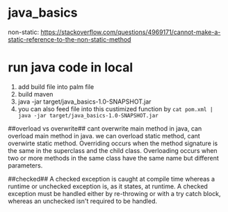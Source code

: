 # java_basics
non-static:
https://stackoverflow.com/questions/4969171/cannot-make-a-static-reference-to-the-non-static-method
# run java code in local #
1. add build file into palm file 
2. build maven 
3.  java -jar target/java_basics-1.0-SNAPSHOT.jar
4. you can also feed file into this custimized function by `cat pom.xml | java -jar target/java_basics-1.0-SNAPSHOT.jar`

##overload vs overwrite##
cant overwrite main method in java, can overload main method in java. 
we can overload static method, cant overwirte static method. 
Overriding occurs when the method signature is the same in the superclass and the child class. Overloading occurs when two or more methods in the same class have the same name but different parameters.

##checked##
A checked exception is caught at compile time whereas a runtime or unchecked exception is, as it states, at runtime. A checked exception must be handled either by re-throwing or with a try catch block, whereas an unchecked isn't required to be handled.
